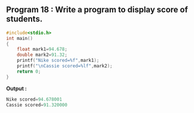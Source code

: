 ## Program 18 : Write a program to display score of students.
```C
#include<stdio.h>
int main()
{
	float mark1=94.678;
	double mark2=91.32;
	printf("Nike scored=%f",mark1);
	printf("\nCassie scored=%lf",mark2);
	return 0;
}
```
**Output :**
```C
Nike scored=94.678001
Cassie scored=91.320000
